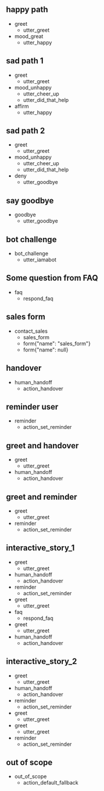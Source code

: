 ## happy path
* greet
  - utter_greet
* mood_great
  - utter_happy

## sad path 1
* greet
  - utter_greet
* mood_unhappy
  - utter_cheer_up
  - utter_did_that_help
* affirm
  - utter_happy

## sad path 2
* greet
  - utter_greet
* mood_unhappy
  - utter_cheer_up
  - utter_did_that_help
* deny
  - utter_goodbye

## say goodbye
* goodbye
  - utter_goodbye

## bot challenge
* bot_challenge
  - utter_iamabot
  
## Some question from FAQ
* faq
  - respond_faq
  
## sales form
* contact_sales
    - sales_form                   <!--Run the sales_form action-->
    - form{"name": "sales_form"}   <!--Activate the form-->
    - form{"name": null}           <!--Deactivate the form-->
    
## handover
* human_handoff
    - action_handover
    
## reminder user
* reminder
    - action_set_reminder
    
## greet and handover
* greet
  - utter_greet
* human_handoff
  - action_handover 
  
## greet and reminder
* greet
  - utter_greet
* reminder
  - action_set_reminder



## interactive_story_1
* greet
    - utter_greet
* human_handoff
    - action_handover
* reminder
    - action_set_reminder
* greet
    - utter_greet
* faq
    - respond_faq
* greet
    - utter_greet
* human_handoff
    - action_handover

## interactive_story_2
* greet
    - utter_greet
* human_handoff
    - action_handover
* reminder
    - action_set_reminder
* greet
    - utter_greet
* greet
    - utter_greet
* reminder
    - action_set_reminder


## out of scope
* out_of_scope
    - action_default_fallback
